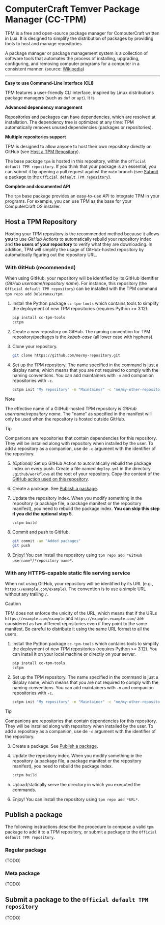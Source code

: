 # ComputerCraft Temver Package Manager (CC-TPM)

TPM is a free and open-source package manager for ComputerCraft written in Lua. It is designed to simplify the distribution of packages by
providing tools to host and manage repositories.

A package manager or package management system is a collection of software tools that automates the process of
installing, upgrading, configuring, and removing computer programs for a computer in a consistent manner. (source:
[Wikipedia](https://en.wikipedia.org/wiki/Package_manager))

***

**Easy to use Command-Line Interface (CLI)**

TPM features a user-friendly CLI interface, inspired by Linux distributions package managers (such as `dnf` or `apt`). It
is 

**Advanced dependency management**

Repositories and packages can have dependencies, which are resolved at installation. The dependency tree is optimized at
any time: TPM automatically removes unused dependencies (packages or repositories).

**Multiple repositories support**

TPM is designed to allow anyone to host their own repository directly on GitHub
(see [Host a TPM Repository](#host-a-tpm-repository)).

The base package `tpm` is hosted in this repository, within the `Official default TPM repository`. If you think that
your package is an essential, you can submit it by opening a pull request against the `main` branch (see
[Submit a package to the `Official default TPM repository`](#submit-a-package-to-the-official-default-tpm-repository)).

**Complete and documented API**

The `tpm` base package provides an easy-to-use API to integrate TPM in your programs. For example, you can use TPM as
the base for your ComputerCraft OS installer.

## Host a TPM Repository

Hosting your TPM repository is the recommended method because it allows **you** to use *GitHub Actions* to automatically
rebuild your repository index and **the users of your repository** to verify what they are downloading. In addition, TPM
will simplify the usage of GitHub-hosted repository by automatically figuring out the repository URL.

### With GitHub (recommended)

When using GitHub, your repository will be identified by its GitHub identifier (*GitHub username*/*repository name*).
For instance, this repository (the `Official default TPM repository`) can be installed with the TPM command
`tpm repo add Deleranax/tpm`.

1. Install the Python package `cc-tpm-tools` which contains tools to simplify the deployment of new TPM
repositories (requires Python >= 3.12).
    ```bash
    pip install cc-tpm-tools
    cctpm
    ```

2. Create a new repository on GitHub. The naming convention for TPM repository/packages is the *kebab-case* (all lower
case with hyphens).

3. Clone your repository.
   ```bash
   git clone https://github.com/me/my-repository.git
   ```

4. Set up the TPM repository. The name specified in the command is just a display name, which means that you are not
required to comply with the naming conventions. You can add maintainers with `-m` and companion repositories with
`-c`.
   ```bash
   cctpm init "My repository" -m "Maintainer" -c "me/my-other-repository"
   ``` 
> [!NOTE]
> The effective name of a GitHub-hosted TPM repository is *GitHub username*/*repository name*. The "name" as specified
> in the manifest will only be used when the repository is hosted outside GitHub.

> [!TIP]
> Companions are repositories that contain dependencies for this repository. They will be installed along with
> repository when installed by the user. To add a repository as a companion, use de `-c` argument with the identifier of
> the repository.

5. *(Optional)* Set up GitHub Action to automatically rebuild the package index on every push. Create a file named
`deploy.yml` in the directory `.github/workflows` at the root of your repository. Copy the content of the
[GitHub action used on this repository](https://github.com/Deleranax/tpm/blob/main/.github/workflows/deploy.yml).

6. Create a package. See [Publish a package](#publish-a-package).

7. Update the repository index. When you modify something in the repository (a package file, a package manifest or the
repository manifest), you need to rebuild the package index. **You can skip this step if you did the optional step 5**.
   ```bash 
   cctpm build
   ```

8. Commit and push to GitHub.
   ```bash
   git commit -am "Added packages"
   git push
   ```

9. Enjoy! You can install the repository using `tpm repo add *GitHub username*/*repository name*`.

### With any HTTPS-capable static file serving service

When not using GitHub, your repository will be identified by its URL (e.g., `https://example.com/example`). The
convention is to use a simple URL without any trailing `/`.

> [!CAUTION]
> TPM does not enforce the unicity of the URL, which means that if the URLs `https://example.com/example` and
> `https://example.example.com/` are considered as two different repositories even if they point to the same manifest.
> Be careful to distribute it using the same URL format to all the users.

1. Install the Python package `cc-tpm-tools` which contains tools to simplify the deployment of new TPM
repositories (requires Python >= 3.12). You can install it on your local machine or directly on your server.
    ```bash
    pip install cc-tpm-tools
    cctpm
    ```

2. Set up the TPM repository. The name specified in the command is just a display name, which means that you are not
required to comply with the naming conventions. You can add maintainers with `-m` and companion repositories with
`-c`.
   ```bash
   cctpm init "My repository" -m "Maintainer" -c "me/my-other-repository"
   ```
   
> [!TIP]
> Companions are repositories that contain dependencies for this repository. They will be installed along with
> repository when installed by the user. To add a repository as a companion, use de `-c` argument with the identifier of
> the repository.

3. Create a package. See [Publish a package](#publish-a-package).

4. Update the repository index. When you modify something in the repository (a package file, a package manifest or the
repository manifest), you need to rebuild the package index.
   ```bash 
   cctpm build
   ```
5. Upload/statically serve the directory in which you executed the commands.

6. Enjoy! You can install the repository using `tpm repo add *URL*`.

## Publish a package

The following instructions describe the procedure to compose a valid `tpm` package to add it to a TPM repository, or
submit a package to the `Official default TPM repository`.

### Regular package

(TODO)

### Meta package

(TODO)

## Submit a package to the `Official default TPM repository`

(TODO)